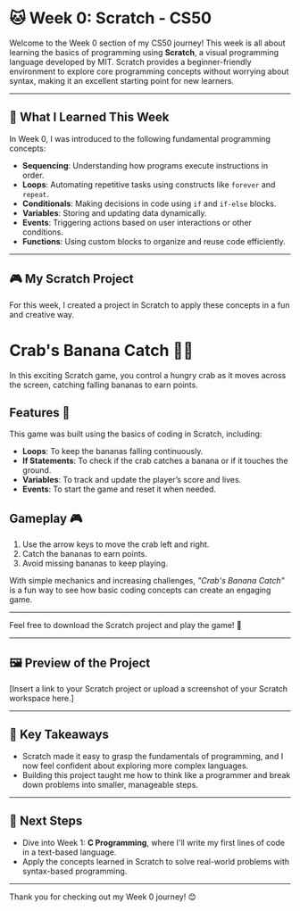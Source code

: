 # 🐱 Week 0: Scratch - CS50

Welcome to the Week 0 section of my CS50 journey! This week is all about learning the basics of programming using **Scratch**, a visual programming language developed by MIT. Scratch provides a beginner-friendly environment to explore core programming concepts without worrying about syntax, making it an excellent starting point for new learners.

---

## 🌟 What I Learned This Week

In Week 0, I was introduced to the following fundamental programming concepts:
- **Sequencing**: Understanding how programs execute instructions in order.
- **Loops**: Automating repetitive tasks using constructs like `forever` and `repeat`.
- **Conditionals**: Making decisions in code using `if` and `if-else` blocks.
- **Variables**: Storing and updating data dynamically.
- **Events**: Triggering actions based on user interactions or other conditions.
- **Functions**: Using custom blocks to organize and reuse code efficiently.

---

## 🎮 My Scratch Project

For this week, I created a project in Scratch to apply these concepts in a fun and creative way.

# Crab's Banana Catch 🦀🍌

In this exciting Scratch game, you control a hungry crab as it moves across the screen, catching falling bananas to earn points.

## Features 🚀

This game was built using the basics of coding in Scratch, including:

- **Loops**: To keep the bananas falling continuously.  
- **If Statements**: To check if the crab catches a banana or if it touches the ground.  
- **Variables**: To track and update the player’s score and lives.  
- **Events**: To start the game and reset it when needed.  

## Gameplay 🎮

1. Use the arrow keys to move the crab left and right.
2. Catch the bananas to earn points.
3. Avoid missing bananas to keep playing.

With simple mechanics and increasing challenges, _"Crab's Banana Catch"_ is a fun way to see how basic coding concepts can create an engaging game.  

---

Feel free to download the Scratch project and play the game! 🎉

---

## 🖼️ Preview of the Project

[Insert a link to your Scratch project or upload a screenshot of your Scratch workspace here.]

---

## 🌟 Key Takeaways

- Scratch made it easy to grasp the fundamentals of programming, and I now feel confident about exploring more complex languages.
- Building this project taught me how to think like a programmer and break down problems into smaller, manageable steps.

---

## 🚀 Next Steps

- Dive into Week 1: **C Programming**, where I'll write my first lines of code in a text-based language.
- Apply the concepts learned in Scratch to solve real-world problems with syntax-based programming.

---

Thank you for checking out my Week 0 journey! 😊
